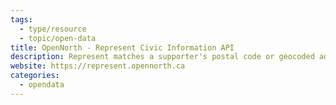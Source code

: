 ```yaml
---
tags:
  - type/resource
  - topic/open-data
title: OpenNorth - Represent Civic Information API
description: Represent matches a supporter's postal code or geocoded address to the correct elected officials. It makes it easy for you to build “email your representative” advocacy campaigns. During elections, we can connect your activists to political candidates.
website: https://represent.opennorth.ca
categories:
  - opendata
---
```


